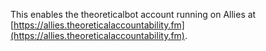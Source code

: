 This enables the theoreticalbot account running on Allies at [https://allies.theoreticalaccountability.fm](https://allies.theoreticalaccountability.fm).